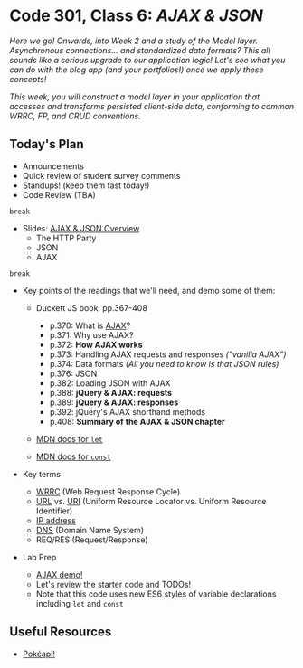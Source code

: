 
# Code 301, Class 6: ***AJAX & JSON***

*Here we go! Onwards, into Week 2 and a study of the Model layer. Asynchronous connections... and standardized data formats? This all sounds like a serious upgrade to our application logic! Let's see what you can do with the blog app (and your portfolios!) once we apply these concepts!*

*This week, you will construct a model layer in your application that accesses and transforms persisted client-side data, conforming to common WRRC, FP, and CRUD conventions.*

## Today's Plan

- Announcements
- Quick review of student survey comments
- Standups! (keep them fast today!)
- Code Review (TBA)

`break`

- Slides: [AJAX & JSON Overview](301d16-lecture/class-06-ajax-and-json/06-http-json-ajax.pdf)
	- The HTTP Party
	- JSON
	- AJAX

`break`

- Key points of the readings that we'll need, and demo some of them:
	- Duckett JS book, pp.367-408
		- p.370: What is [AJAX](https://en.wikipedia.org/wiki/Ajax_(mythology))?
		- p.371: Why use AJAX?
		- p.372: **How AJAX works**
		- p.373: Handling AJAX requests and responses *("vanilla AJAX")*
		- p.374: Data formats *(All you need to know is that JSON rules)*
		- p.376: JSON
		- p.382: Loading JSON with AJAX
		- p.388: **jQuery & AJAX: requests**
		- p.389: **jQuery & AJAX: responses**
		- p.392: jQuery's AJAX shorthand methods
		- p.408: **Summary of the AJAX & JSON chapter**

	- [MDN docs for `let`](https://developer.mozilla.org/en-US/docs/Web/JavaScript/Reference/Statements/let)
	- [MDN docs for `const`](https://developer.mozilla.org/en-US/docs/Web/JavaScript/Reference/Statements/const)

- Key terms
	- [WRRC](http://celineotter.azurewebsites.net/world-wide-web-http-request-response-cycle/) (Web Request Response Cycle)
	- [URL](https://en.wikipedia.org/wiki/Uniform_Resource_Locator) vs. [URI](https://en.wikipedia.org/wiki/Uniform_Resource_Identifier) (Uniform Resource Locator vs. Uniform Resource Identifier)
	- [IP address](https://en.wikipedia.org/wiki/IP_address)
	- [DNS](https://en.wikipedia.org/wiki/Domain_Name_System) (Domain Name System)
	- REQ/RES (Request/Response)

- Lab Prep
	- [AJAX demo!](301d16-lecture/class-06-ajax-and-json/AJAX-demo.md)
	- Let's review the starter code and TODOs!
	- Note that this code uses new ES6 styles of variable declarations including  `let` and `const`

## Useful Resources

- [Pokéapi!](https://pokeapi.co/)
